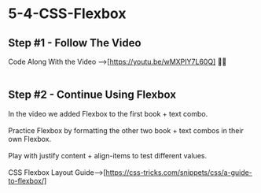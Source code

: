 # 5-4-CSS-Flexbox

## Step #1 - Follow The Video
Code Along With the Video -->[https://youtu.be/wMXPIY7L60Q] 👩‍💻
<br><br>
## Step #2 - Continue Using Flexbox
In the video we added Flexbox to the first book + text combo. <br><br>
Practice Flexbox by formatting the other two book + text combos in their own Flexbox.  
<br>Play with justify content + align-items to test different values. <br><br>CSS Flexbox Layout Guide-->[https://css-tricks.com/snippets/css/a-guide-to-flexbox/]
<br><br>


